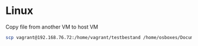 # Linux

Copy file from another VM to host VM
```bash
scp vagrant@192.168.76.72:/home/vagrant/testbestand /home/osboxes/Documents/
```
